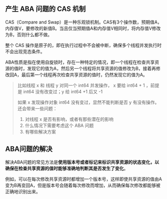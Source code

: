 ## 产生 ABA 问题的 CAS 机制
CAS（Compare and Swap）是一种乐观锁机制。CAS有3个操作数，预期值A，内存值V，要修改的新值B。当且仅当预期值A和内存值V相同时，将内存值V修改为B，否则什么都不做。

整个 CAS 操作是原子的，即在执行过程中不会被中断，确保多个线程并发执行时不会出现竞态条件。

ABA性质是指在使用自旋锁时，存在一种特定的情况，即一个线程在检查共享资源的值时，发现它的值为A，然后另一个线程将共享资源的值修改为B，接着再修改回A，最后第一个线程再次检查共享资源的值时，仍然发现它的值为A。

> 比如线程 x 和 线程 y 对同一个 int64 并发操作， x 要给 int64 + 1 ，前提是 int64 没有改变过；y 给 int64 +1 后又 -1
>
>如果 x 发现操作对象 int64 没有变过，显然不能判断是否 y 有没有操作。
>还会带来一些问题：
>
>1. 对线程 x 是否有影响，或者有那些潜在的影响
>2. 什么情况下需要考虑这个 ABA 问题
>3. 有哪些解决方案

## ABA问题的解决
解决ABA问题的常见方法是**使用版本号或者标记来标识共享资源的状态变化，以确保在检查共享资源的值时能够准确地判断其是否发生了变化**。

例如，可以在每次修改共享资源时都增加一个版本号，这样即使共享资源的值由A变为B再变回A，但是版本号会随着每次修改而增加，从而确保每次修改都能够被正确地识别出来。
